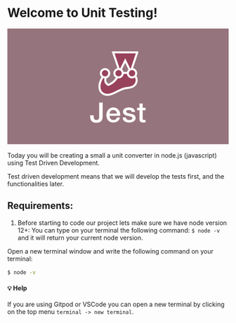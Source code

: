 # Welcome to Unit Testing!

![welcome jest](../../assets/welcome.png)

Today you will be creating a small a unit converter in node.js (javascript) using Test Driven Development.

Test driven development means that we will develop the tests first, and the functionalities later.

## Requirements:

1. Before starting to code our project lets make sure we have node version 12+: You can type on your terminal the following command: `$ node -v` and it will return your current node version.

Open a new terminal window and write the following command on your terminal: 

```bash
$ node -v
```

#### 💡 Help

If you are using Gitpod or VSCode you can open a new terminal by clicking on the top menu `terminal -> new terminal`.
